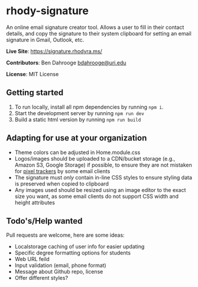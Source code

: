# rhody-signature

An online email signature creator tool. Allows a user to fill in their contact details, and copy the signature to their system clipboard for setting an email signature in Gmail, Outlook, etc.

**Live Site**: https://signature.rhodyra.ms/

**Contributors**: Ben Dahrooge <bdahrooge@uri.edu>

**License**: MIT License

## Getting started

1. To run locally, install all npm dependencies by running `npm i`.
2. Start the development server by running `npm run dev`
3. Build a static html version by running `npm run build`

## Adapting for use at your organization

- Theme colors can be adjusted in Home.module.css
- Logos/images should be uploaded to a CDN/bucket storage (e.g., Amazon S3, Google Storage) if possible, to ensure they are not mistaken for [pixel trackers](https://en.wikipedia.org/wiki/Spy_pixel) by some email clients
- The signature must _only_ contain in-line CSS styles to ensure styling data is preserved when copied to clipboard
- Any images used should be resized using an image editor to the exact size you want, as some email clients do not support CSS width and height attributes

## Todo's/Help wanted

Pull requests are welcome, here are some ideas:

- Localstorage caching of user info for easier updating
- Specific degree formatting options for students
- Web URL feild
- Input validation (email, phone format)
- Message about Github repo, license
- Offer different styles?
